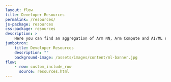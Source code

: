 ```yaml
---
layout: flow
title: Developer Resources
permalink: /resources/
js-package: resources
css-package: resources
description: >
    Here you can find an aggregation of Arm NN, Arm Compute and AI/ML related presentations, videos and other resources.
jumbotron:
    title: Developer Resources
    description: ""
    background-image: /assets/images/content/ml-banner.jpg
flow:
    - row: custom_include_row
      source: resources.html
---
```

